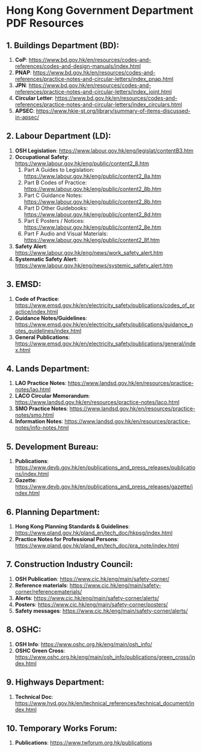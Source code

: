 # Hong Kong Government Department PDF Resources

## 1. Buildings Department (BD): 
1. **CoP**: https://www.bd.gov.hk/en/resources/codes-and-references/codes-and-design-manuals/index.html
2. **PNAP**: https://www.bd.gov.hk/en/resources/codes-and-references/practice-notes-and-circular-letters/index_pnap.html
3. **JPN**: https://www.bd.gov.hk/en/resources/codes-and-references/practice-notes-and-circular-letters/index_joint.html
4. **Circular Letter**: https://www.bd.gov.hk/en/resources/codes-and-references/practice-notes-and-circular-letters/index_circulars.html
5. **APSEC**: https://www.hkie-st.org/library/summary-of-items-discussed-in-apsec/

## 2. Labour Department (LD):
1. **OSH Legislation**: https://www.labour.gov.hk/eng/legislat/contentB3.htm
2. **Occupational Safety**: https://www.labour.gov.hk/eng/public/content2_8.htm
   1. Part A Guides to Legislation: https://www.labour.gov.hk/eng/public/content2_8a.htm
   2. Part B Codes of Practice: https://www.labour.gov.hk/eng/public/content2_8b.htm
   3. Part C Guidance Notes: https://www.labour.gov.hk/eng/public/content2_8b.htm
   4. Part D Other Guidebooks: https://www.labour.gov.hk/eng/public/content2_8d.htm
   5. Part E Posters / Notices: https://www.labour.gov.hk/eng/public/content2_8e.htm
   6. Part F Audio and Visual Materials: https://www.labour.gov.hk/eng/public/content2_8f.htm
3. **Safety Alert**: https://www.labour.gov.hk/eng/news/work_safety_alert.htm
4. **Systematic Safety Alert**: https://www.labour.gov.hk/eng/news/systemic_safety_alert.htm

## 3. EMSD:
1. **Code of Practice**: https://www.emsd.gov.hk/en/electricity_safety/publications/codes_of_practice/index.html
2. **Guidance Notes/Guidelines**: https://www.emsd.gov.hk/en/electricity_safety/publications/guidance_notes_guidelines/index.html
3. **General Publications**: https://www.emsd.gov.hk/en/electricity_safety/publications/general/index.html

## 4. Lands Department:
1. **LAO Practice Notes**: https://www.landsd.gov.hk/en/resources/practice-notes/lao.html
2. **LACO Circular Memorandum**: https://www.landsd.gov.hk/en/resources/practice-notes/laco.html
3. **SMO Practice Notes**: https://www.landsd.gov.hk/en/resources/practice-notes/smo.html
4. **Information Notes**: https://www.landsd.gov.hk/en/resources/practice-notes/info-notes.html

## 5. Development Bureau:
1. **Publications**: https://www.devb.gov.hk/en/publications_and_press_releases/publications/index.html
2. **Gazette**: https://www.devb.gov.hk/en/publications_and_press_releases/gazette/index.html

## 6. Planning Department:
1. **Hong Kong Planning Standards & Guidelines**: https://www.pland.gov.hk/pland_en/tech_doc/hkpsg/index.html
2. **Practice Notes for Professional Persons**: https://www.pland.gov.hk/pland_en/tech_doc/pra_note/index.html

## 7. Construction Industry Council:
1. **OSH Publication**: https://www.cic.hk/eng/main/safety-corner/
2. **Reference materials**: https://www.cic.hk/eng/main/safety-corner/referencematerials/
3. **Alerts**: https://www.cic.hk/eng/main/safety-corner/alerts/
4. **Posters**: https://www.cic.hk/eng/main/safety-corner/posters/
5. **Safety messages**: https://www.cic.hk/eng/main/safety-corner/alerts/

## 8. OSHC:
1. **OSH Info**: https://www.oshc.org.hk/eng/main/osh_info/
2. **OSHC Green Cross**: https://www.oshc.org.hk/eng/main/osh_info/publications/green_cross/index.html

## 9. Highways Department:
1. **Technical Doc**: https://www.hyd.gov.hk/en/technical_references/technical_document/index.html

## 10. Temporary Works Forum:
1. **Publications**: https://www.twforum.org.hk/publications
